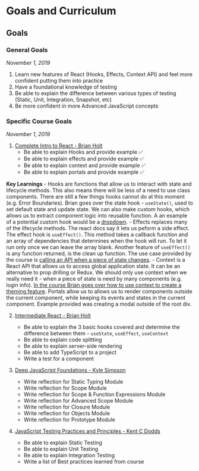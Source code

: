 # Goals and Curriculum
## Goals
### General Goals
*November 1, 2019*
1) Learn new features of React (Hooks, Effects, Context API) and feel more confident putting them into practice
2) Have a foundational knowledge of testing
3) Be able to explain the difference between various types of testing (Static, Unit, Integration, Snapshot, etc)
4) Be more confident in more Advanced JavaScript concepts

### Specific Course Goals
*November 1, 2019*
1) [Complete Intro to React - Brian Holt](https://frontendmasters.com/courses/complete-react-v5/)
	- Be able to explain Hooks and provide example ✅
	- Be able to explain effects and provide example ✅
	- Be able to explain context and provide example ✅
	- Be able to explain portals and provide example ✅

**Key Learnings**
	- Hooks are functions that allow us to interact with state and lifecycle methods. This also means there will be less of a need to use class components. There are still a few things hooks cannot do at this moment (e.g. Error Boundaries). Brian goes over the state hook - `useState()`, used to set default state and update state. We can also make custom hooks, which allows us to extract component logic into reusable function. A an example of a potential custom hook would be a [dropdown](https://github.com/ngojenny/pd-notes/blob/master/complete-intro-to-react-v5-brian-holt/notes.md#hooks).
	- Effects replaces many of the lifecycle methods. The react docs say it lets us peform a side effect. The effect hook is `useEffect()`. This method takes a callback function and an array of dependencies that determines when the hook will run. To let it run only once we can leave the array blank. Another feature of `useEffect()` is any function returned, is the clean up function. The use case provided by the course is [calling an API when a piece of state changes](https://github.com/ngojenny/pd-notes/blob/master/complete-intro-to-react-v5-brian-holt/notes.md#effects).
	- Context is a React API that allows us to access global application state. It can be an alternative to prop drilling or Redux. We should only use context when we really need it - when a piece of state is need by many components (e.g. login info). [In the course Brian goes over how to use context to create a theming feature](https://github.com/ngojenny/pd-notes/blob/master/complete-intro-to-react-v5-brian-holt/notes.md#context).
	Portals allow us to allows us to render components outside the current component, while keeping its events and states in the current component. Example provided was creating a modal outside of the root div.


2) [Intermediate React - Brian Holt](https://frontendmasters.com/courses/intermediate-react-v2/)
	- Be able to explain the 3 basic hooks covered and determine the difference between them - `useState`, `useEffect`, `useContext`
	- Be able to explain code splitting
	- Be able to explain server-side rendering
	- Be able to add TypeScript to a project
	- Write a test for a component

3) [Deep JavaScript Foundations  - Kyle Simpson](https://frontendmasters.com/courses/deep-javascript-v3/)
	- Write reflection for Static Typing Module
	- Write reflection for Scope Module
	- Write reflection for Scope & Function Expressions Module
	- Write reflection for Advanced Scope Module
	- Write reflection for Closure Module
	- Write reflection for Objects Module
	- Write reflection for Prototype Module
4) [JavaScript Testing Practices and Principles - Kent C Dodds](https://frontendmasters.com/courses/testing-practices-principles/)
	- Be able to explain Static Testing
	- Be able to explain Unit Testing
	- Be able to explain Integration Testing
	- Write a list of Best practices learned from course